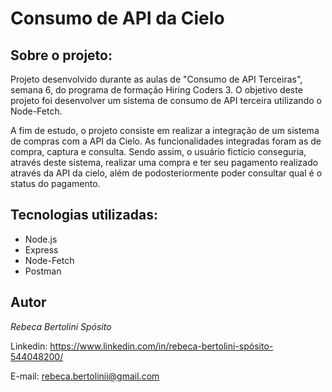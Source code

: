 # Consumo de API da Cielo

## Sobre o projeto:

Projeto desenvolvido durante as aulas de "Consumo de API Terceiras", semana 6, do programa de formação Hiring Coders 3. O objetivo deste projeto foi desenvolver um sistema de consumo de API terceira utilizando o Node-Fetch.

A fim de estudo, o projeto consiste em realizar a integração de um sistema de compras com a API da Cielo. As funcionalidades integradas foram as de compra, captura e consulta. Sendo assim, o usuário fictício conseguria, através deste sistema, realizar uma compra e ter seu pagamento realizado através da API da cielo, além de podosteriormente poder consultar qual é o status do pagamento.

## Tecnologias utilizadas:

* Node.js
* Express
* Node-Fetch
* Postman

## Autor

*Rebeca Bertolini Spósito*

Linkedin:
<https://www.linkedin.com/in/rebeca-bertolini-spósito-544048200/>

E-mail:
<rebeca.bertolinii@gmail.com>